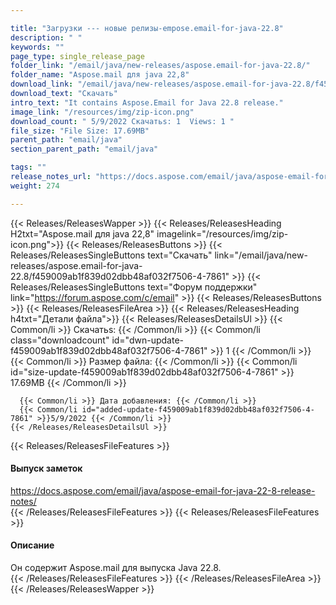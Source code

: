```yaml
---

title: "Загрузки --- новые релизы-empose.email-for-java-22.8"
description: " "
keywords: ""
page_type: single_release_page
folder_link: "/email/java/new-releases/aspose.email-for-java-22.8/"
folder_name: "Aspose.mail для java 22,8"
download_link: "/email/java/new-releases/aspose.email-for-java-22.8/f459009ab1f839d02dbb48af032f7506-4-7861"
download_text: "Скачать"
intro_text: "It contains Aspose.Email for Java 22.8 release."
image_link: "/resources/img/zip-icon.png"
download_count: " 5/9/2022 Скачатьs: 1  Views: 1 "
file_size: "File Size: 17.69MB"
parent_path: "email/java"
section_parent_path: "email/java"

tags: ""
release_notes_url: "https://docs.aspose.com/email/java/aspose-email-for-java-22-8-release-notes/"
weight: 274

---
```


{{< Releases/ReleasesWapper >}}
  {{< Releases/ReleasesHeading H2txt="Aspose.mail для java 22,8" imagelink="/resources/img/zip-icon.png">}}
  {{< Releases/ReleasesButtons >}}
    {{< Releases/ReleasesSingleButtons text="Скачать" link="/email/java/new-releases/aspose.email-for-java-22.8/f459009ab1f839d02dbb48af032f7506-4-7861" >}}
    {{< Releases/ReleasesSingleButtons text="Форум поддержки" link="https://forum.aspose.com/c/email" >}}
  {{< Releases/ReleasesButtons >}}
  {{< Releases/ReleasesFileArea >}}
    {{< Releases/ReleasesHeading h4txt="Детали файла">}}
    {{< Releases/ReleasesDetailsUl >}}
      {{< Common/li >}} Скачатьs: {{< /Common/li >}}
      {{< Common/li class="downloadcount" id="dwn-update-f459009ab1f839d02dbb48af032f7506-4-7861" >}} 1 {{< /Common/li >}}
      {{< Common/li >}} Размер файла: {{< /Common/li >}}
      {{< Common/li id="size-update-f459009ab1f839d02dbb48af032f7506-4-7861" >}} 17.69MB {{< /Common/li >}}

      {{< Common/li >}} Дата добавления: {{< /Common/li >}}
      {{< Common/li id="added-update-f459009ab1f839d02dbb48af032f7506-4-7861" >}}5/9/2022 {{< /Common/li >}}
    {{< /Releases/ReleasesDetailsUl >}}

  {{< Releases/ReleasesFileFeatures >}}
      <h4>Выпуск заметок</h4><div><a href='https://docs.aspose.com/email/java/aspose-email-for-java-22-8-release-notes/'>https://docs.aspose.com/email/java/aspose-email-for-java-22-8-release-notes/</a></div>
  {{< /Releases/ReleasesFileFeatures >}}
  {{< Releases/ReleasesFileFeatures >}}
      <h4>Описание</h4><div class="HTMLDescription">Он содержит Aspose.mail для выпуска Java 22.8.</div>
  {{< /Releases/ReleasesFileFeatures >}}
 {{< /Releases/ReleasesFileArea >}}
{{< /Releases/ReleasesWapper >}}


